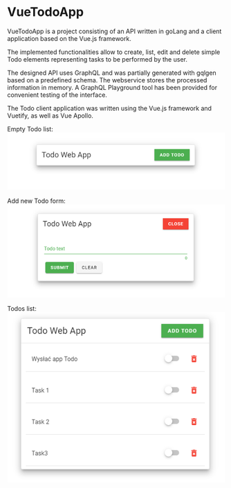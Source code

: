 # VueTodoApp

VueTodoApp is a project consisting of an API written in goLang and a client application based on the Vue.js framework. 

The implemented functionalities allow to create, list, edit and delete simple Todo elements representing tasks to be performed by the user.

The designed API uses GraphQL and was partially generated with gqlgen based on a predefined schema. The webservice stores the processed information in memory. A GraphQL Playground tool has been provided for convenient testing of the interface.

The Todo client application was written using the Vue.js framework and Vuetify, as well as Vue Apollo. 

Empty Todo list:
![alt text](https://github.com/Korag/DocumentationImages/blob/master/VueTodoApp/VueTodoApp_1.PNG "Empty Todo list")

Add new Todo form:
![alt text](https://github.com/Korag/DocumentationImages/blob/master/VueTodoApp/VueTodoApp_2.PNG "Add new Todo")

Todos list:
![alt text](https://github.com/Korag/DocumentationImages/blob/master/VueTodoApp/VueTodoApp_3.PNG "List saved Todos")
